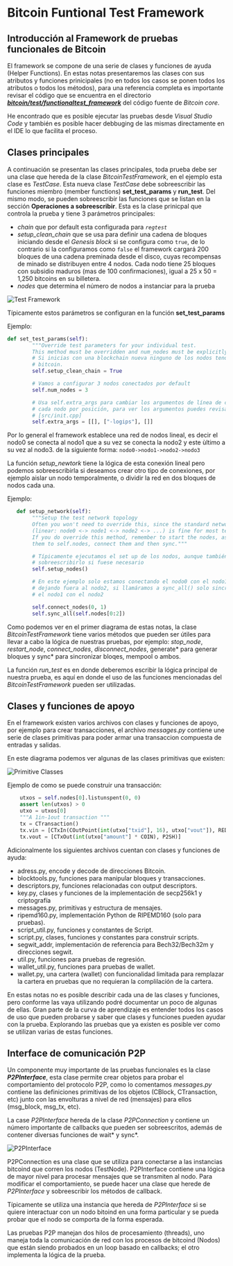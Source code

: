 # Bitcoin Funtional Test Framework

## Introducción al Framework de pruebas funcionales de Bitcoin

El framework se compone de una serie de clases y funciones de ayuda (Helper Functions). En estas notas presentaremos las clases con sus atributos y funciones prinicipales (no en todos los casos se ponen todos los atributos o todos los métodos), para una referencia completa es importante revisar el código que se encuentra en el directorio [**_bitcoin/test/functionaltest_framework_**](https://github.com/bitcoin/bitcoin/tree/master/test/functional) del código fuente de _Bitcoin core_. 

He encontrado que es posible ejecutar las pruebas desde _Visual Studio Code_ y también es posible hacer debbuging de las mismas directamente en el IDE lo que facilita el proceso.

## Clases principales

A continuación se presentan las clases principales, toda prueba debe ser una clase que hereda de la clase _BitcoinTestFramework_, en el ejemplo esta clase es _TestCase_.  Esta nueva clase _TestCase_ debe sobreescribir las funciones miembro (member functions) **set_test_params** y **run_test**. Del mismo modo, se pueden sobreescribir las funciones que se listan en la sección **Operaciones a sobreescribir**.  Esta es la clase prinicpal que controla la prueba y tiene 3 parámetros principales: 

* _chain_ que por default esta configurada para _`regtest`_ 
* _setup_clean_chain_ que se usa para definir una cadena de bloques iniciando desde el _Genesis block_ si se configura como `true`, de lo contrario si la configuramos como `false` el framework cargará 200 bloques de una cadena preminada desde el disco, cuyas recompensas de minado se distribuyen entre 4 nodos. Cada nodo tiene 25 bloques con subsidio maduros (mas de 100 confirmaciones), igual a 25 x 50 = 1,250 bitcoins en su billetera.
* _nodes_ que determina el número de nodos a instanciar para la prueba


![Test Framework](img/test-framework-main-classes.png)

Típicamente estos parámetros se configuran en la función **set_test_params**

Ejemplo:
``` python
def set_test_params(self):
        """Override test parameters for your individual test.
        This method must be overridden and num_nodes must be explicitly set."""
        # Si inicias con una blockchain nueva ninguno de los nodos tendrá 
        # bitcoin. 
        self.setup_clean_chain = True

        # Vamos a configurar 3 nodos conectados por default
        self.num_nodes = 3

        # Usa self.extra_args para cambiar los argumentos de línea de comado para
        # cada nodo por posición, para ver los argumentos puedes revisar el archivo
        # [src/init.cpp]
        self.extra_args = [[], ["-logips"], []]
```

Por lo general el framework establece una red de nodos lineal, es decir el nodo0 se conecta al nodo1 que a su vez se conecta la nodo2 y este ùltimo a su vez al nodo3. de la siguiente forma: `nodo0->nodo1->nodo2->nodo3`

La función _setup_newtork_ tiene la lógica de esta conexión lineal pero podemos sobreescribirla si deseamos crear otro tipo de conexiones, por ejemplo aislar un nodo temporalmente, o dividir la red en dos bloques de nodos cada una.

Ejemplo:

```python
   def setup_network(self):
        """Setup the test network topology
        Often you won't need to override this, since the standard network topology
        (linear: node0 <-> node1 <-> node2 <-> ...) is fine for most tests.
        If you do override this method, remember to start the nodes, assign
        them to self.nodes, connect them and then sync."""

        # Típicamente ejecutamos el set up de los nodos, aunque también podríamos 
        # sobreescribirlo si fuese necesario
        self.setup_nodes()

        # En este ejemplo solo estamos conectando el nodo0 con el nodo1
        # dejando fuera al nodo2, si llamáramos a sync_all() solo sincronizaría
        # el nodo1 con el nodo2

        self.connect_nodes(0, 1)
        self.sync_all(self.nodes[0:2])
```

Como podemos ver en el primer diagrama de estas notas, la clase _BitcoinTestFramework_ tiene varios métodos que pueden ser útiles para llevar a cabo la lógica de nuestras pruebas, por ejemplo: _stop_node_, _restart_node_, _connect_nodes_, _disconnect_nodes_, generate* para generar bloques y sync* para sincronizar bloqes, mempool o ambos.

La función _run_test_ es en donde deberemos escribir la lógica principal de nuestra prueba, es aquí en donde el uso de las funciones mencionadas del _BitcoinTestFramework_ pueden ser utilizadas. 

## Clases y funciones de apoyo

En el framework existen varios archivos con clases y funciones de apoyo, por ejemplo para crear transacciones, el archivo _messages.py_ contiene une serie de clases primitivas para poder armar una transaccion compuesta de entradas y salidas.

En este diagrama podemos ver algunas de las clases primitivas que existen:

![Primitive Classes](img/test-framework-primitives-classes.png)

Ejemplo de como se puede construir una transacción:

``` python
    utxos = self.nodes[0].listunspent(0, 0)
    assert len(utxos) > 0
    utxo = utxos[0]
    """A 1in-1out transaction """
    tx = CTransaction()
    tx.vin = [CTxIn(COutPoint(int(utxo["txid"], 16), utxo["vout"]), REDEEM_SCRIPT)]
    tx.vout = [CTxOut(int(utxo["amount"] * COIN), P2SH)]
```

Adicionalmente los siguientes archivos cuentan con clases y funciones de ayuda:
* adress.py, encode y decode de direcciones Bitcoin.
* blocktools.py, funciones para manipular bloques y transacciones.
* descriptors.py, funciones relacionadas con output descriptors.
* key.py, clases y funciones de la implementación de secp256k1 y criptografía
* messages.py, primitivas y estructura de mensajes.
* ripemd160.py, implementación Python de RIPEMD160 (solo para pruebas).
* script_util.py, funciones y constantes de Script.
* script.py, clases, funciones y constantes para construir scripts.
* segwit_addr, implementación de referencia para Bech32/Bech32m y direcciones segwit.
* util.py, funciones para pruebas de regresión.
* wallet_util.py, funciones para pruebas de wallet.
* wallet.py, una cartera (wallet) con funcionalidad limitada para remplazar la cartera en pruebas que no requieran la complilación de la cartera.

En estas notas no es posible describir cada una de las clases y funciones, pero conforme las vaya utilizando podré documentar un poco de algunas de ellas. Gran parte de la curva de aprendizaje es entender todos los casos de uso que pueden probarse y saber que clases y funciones pueden ayudar con la prueba. Explorando las pruebas que ya existen es posible ver como se utilizan varias de estas funciones.


## Interface de comunicación P2P

Un componente muy importante de las pruebas funcionales es la clase **_P2PInterface_**, esta clase permite crear objetos para probar el comportamiento del protocolo P2P, como lo comentamos _messages.py_ contiene las definiciones primitivas de los objetos (CBlock, CTransaction, etc) junto con las envolturas a nivel de red (mensajes) para ellos (msg_block, msg_tx, etc). 

La case _P2PInterface_ hereda de la clase _P2PConnection_ y contiene un número importante de callbacks que pueden ser sobreescritos, además de contener diversas funciones de wait* y sync*.

![P2PInterface](img/P2PInterface-class.png)

P2PConnection es una clase que se utiliza para conectarse a las instancias bitcoind que corren los nodos (TestNode). P2PInterface contiene una lógica de mayor nivel para procesar mensajes que se transmiten al nodo. Para modificar el comportamiento, se puede hacer una clase que herede de _P2PInterface_ y sobreescribir los métodos de callback.

Típicamente se utiliza una instancia que hereda de _P2PInterface_ si se quiere interactuar con un nodo bitoind en una forma particular y se pueda probar que el nodo se comporta de la forma esperada.  

Las pruebas P2P manejan dos hilos de procesamiento (threads), uno maneja toda la comunicación de red con los procesos de bitcoind (Nodos) que están siendo probados en un loop basado en callbacks; el otro implementa la lógica de la prueba.





